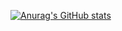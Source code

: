 [![Anurag's GitHub stats](https://github-readme-stats.vercel.app/api?username=Ray-Main&show_icons=true&theme=radical
)](https://github.com/anuraghazra/github-readme-stats)
